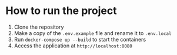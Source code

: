 # How to run the project

1. Clone the repository
2. Make a copy of the `.env.example` file and rename it to `.env.local`
3. Run `docker-compose up --build` to start the containers
4. Access the application at `http://localhost:8080`

